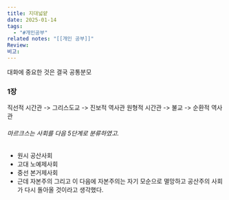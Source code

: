 ```yaml
---
title: 지대넓얕
date: 2025-01-14
tags:
  - "#개인공부"
related notes: "[[개인 공부]]"
Review: 
비고:
---
```


대화에 중요한 것은 결국 공통분모

### 1장
직선적 시간관 -> 그리스도교 -> 진보적 역사관
원형적 시간관 -> 불교 -> 순환적 역사관

###### 마르크스는 사회를 다음 5단계로 분류하였고.
- 원시 공산사회
- 고대 노예제사회
- 중선 본거제사회
- 근데 자본주의
그리고 이 다음에 자본주의는 자기 모순으로 멸망하고 공산주의 사회가 다시 돌아올 것이라고 생각했다.